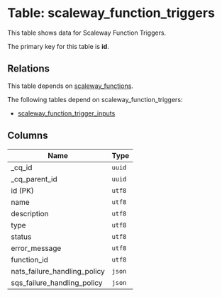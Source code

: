 # Table: scaleway_function_triggers

This table shows data for Scaleway Function Triggers.

The primary key for this table is **id**.

## Relations

This table depends on [scaleway_functions](scaleway_functions.md).

The following tables depend on scaleway_function_triggers:
  - [scaleway_function_trigger_inputs](scaleway_function_trigger_inputs.md)

## Columns

| Name          | Type          |
| ------------- | ------------- |
|_cq_id|`uuid`|
|_cq_parent_id|`uuid`|
|id (PK)|`utf8`|
|name|`utf8`|
|description|`utf8`|
|type|`utf8`|
|status|`utf8`|
|error_message|`utf8`|
|function_id|`utf8`|
|nats_failure_handling_policy|`json`|
|sqs_failure_handling_policy|`json`|